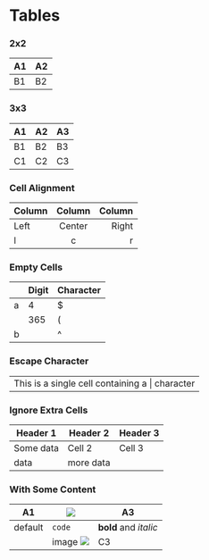 # Tables

### 2x2

A1 | A2
-- | --
B1 | B2


### 3x3

A1|A2|A3
-|-|-
B1|B2|B3
C1|C2|C3


### Cell Alignment

Column | Column | Column
:----- | :----: | -----:
Left   | Center | Right
l  | c  | r

### Empty Cells

| | Digit | Character
| ------ | ------|----
| a      | 4     | $
| | 365   | (
| b      |       | ^  

### Escape Character

|  |
|-|
| This is a single cell containing a \| character |


<!-- not a standard markdown feature ...

### Merged Cells

|             |          Grouping           ||
First Header  | Second Header | Third Header |
 ------------ | :-----------: | -----------: |
Content       |          *Long Cell*        ||
Content       |   **Cell**    |         Cell |

New section   |     More      |         Data |
And more      | With an escaped '\|'         || 
-->

### Ignore Extra Cells

| Header 1  | Header 2            | Header 3  |
| --------- | ------------------- | --------- |
| Some data | Cell 2              | Cell 3    | Ignored | Ignored |
| data      | more data | 

### With Some Content

A1|![](https://via.placeholder.com/50x50)|A3
-|-|-
default|`code`|**bold** and *italic*
| | image ![](https://via.placeholder.com/50x50)|C3

